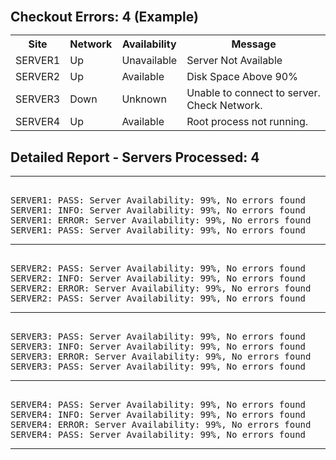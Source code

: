 <h2><br>
        Checkout Errors: 4 (Example)
<table>
        <tr>
      <th style="width: 11%;">Site</th>
      <th style="width: 11%;">Network</th>
      <th style="width: 11%;">Availability</th>
      <th style="width: 67%;">Message</th>
        </tr>
        <tr>
            <td>SERVER1</td>
             <td class="status-green">Up</td>
            <td class="status-red">Unavailable</td>
            <td>Server Not Available</td>
        </tr>
        <tr>
            <td>SERVER2</td>
            <td class="status-green">Up</td>
            <td class="status-green">Available</td>
            <td>Disk Space Above 90%</td>
        </tr>
        <tr>
            <td>SERVER3</td>
            <td class="status-red">Down</td>
            <td class="status-red">Unknown</td>
            <td>Unable to connect to server. Check Network.</td>
        </tr>
        <tr>
            <td>SERVER4</td>
            <td class="status-green">Up</td>
            <td class="status-green">Available</td>
            <td>Root process not running.</td>
        </tr>
    </table>
<h2>Detailed Report - Servers Processed: 4 </h2>
<hr>
<pre><div>
SERVER1: PASS: Server Availability: 99%, No errors found
SERVER1: INFO: Server Availability: 99%, No errors found
SERVER1: ERROR: Server Availability: 99%, No errors found
SERVER1: PASS: Server Availability: 99%, No errors found
</pre></div><hr>
<pre><div>
SERVER2: PASS: Server Availability: 99%, No errors found
SERVER2: INFO: Server Availability: 99%, No errors found
SERVER2: ERROR: Server Availability: 99%, No errors found
SERVER2: PASS: Server Availability: 99%, No errors found
</pre></div><hr>
    <pre><div>
SERVER3: PASS: Server Availability: 99%, No errors found
SERVER3: INFO: Server Availability: 99%, No errors found
SERVER3: ERROR: Server Availability: 99%, No errors found
SERVER3: PASS: Server Availability: 99%, No errors found
</pre></div><hr>
    <pre><div>
SERVER4: PASS: Server Availability: 99%, No errors found
SERVER4: INFO: Server Availability: 99%, No errors found
SERVER4: ERROR: Server Availability: 99%, No errors found
SERVER4: PASS: Server Availability: 99%, No errors found
</pre></div><hr>
